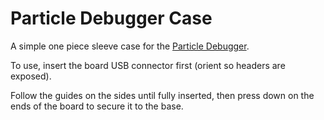 # Particle Debugger Case

A simple one piece sleeve case for the [Particle Debugger](https://store.particle.io/products/particle-debugger). 

To use, insert the board USB connector first (orient so headers are exposed).

Follow the guides on the sides until fully inserted, then press down on the ends of the board to secure it to
the base.
